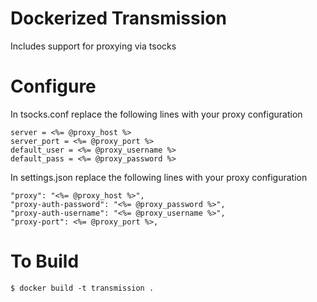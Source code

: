 Dockerized Transmission
=======================

Includes support for proxying via tsocks

Configure
=========

In tsocks.conf replace the following lines with your proxy configuration
```
server = <%= @proxy_host %>
server_port = <%= @proxy_port %>
default_user = <%= @proxy_username %>
default_pass = <%= @proxy_password %>
```

In settings.json replace the following lines with your proxy configuration
```
"proxy": "<%= @proxy_host %>", 
"proxy-auth-password": "<%= @proxy_password %>", 
"proxy-auth-username": "<%= @proxy_username %>", 
"proxy-port": <%= @proxy_port %>, 
```

To Build
========
```$ docker build -t transmission .```

